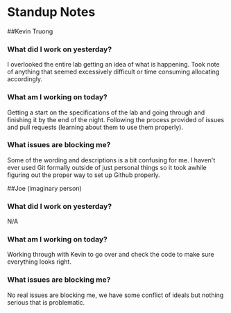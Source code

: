 # Standup Notes

##Kevin Truong

### What did I work on yesterday?
I overlooked the entire lab getting an idea of what is happening. Took note of anything that seemed excessively difficult or time consuming allocating accordingly.

### What am I working on today?
Getting a start on the specifications of the lab and going through and finishing it by the end of the night. Following the process provided of issues and pull requests (learning about them to use them properly).

### What issues are blocking me?
Some of the wording and descriptions is a bit confusing for me. I haven't ever used Git formally outside of just personal things so it took awhile figuring out the proper way to set up Github properly. 

##Joe (imaginary person)

### What did I work on yesterday?
N/A
### What am I working on today?
Working through with Kevin to go over and check the code to make sure everything looks right.
### What issues are blocking me?
No real issues are blocking me, we have some conflict of ideals but nothing serious that is problematic.

